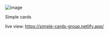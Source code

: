 ![image](https://github.com/bunyodzaripov/simple-cards/assets/111201762/83adb203-1fe4-4d99-91be-38f837296638)

Simple cards

live view:
https://simple-cards-group.netlify.app/
